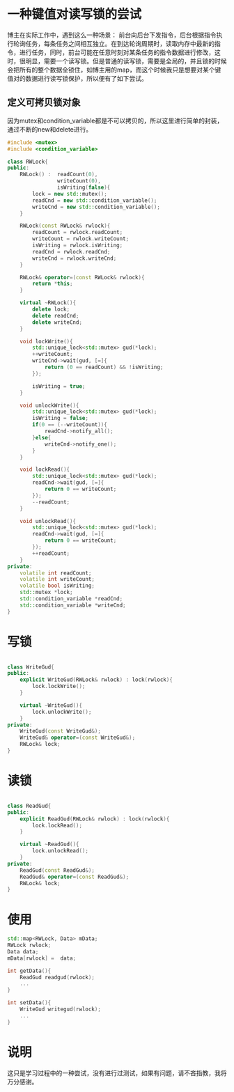 # 一种键值对读写锁的尝试
博主在实际工作中，遇到这么一种场景：
前台向后台下发指令，后台根据指令执行轮询任务，每条任务之间相互独立。在到达轮询周期时，读取内存中最新的指令，进行任务，同时，前台可能在任意时刻对某条任务的指令数据进行修改，这时，很明显，需要一个读写锁。但是普通的读写锁，需要是全局的，并且锁的时候会把所有的整个数据全锁住，如博主用的map，而这个时候我只是想要对某个键值对的数据进行读写锁保护，所以便有了如下尝试。

## 定义可拷贝锁对象
因为mutex和condition_variable都是不可以拷贝的，所以这里进行简单的封装，通过不断的new和delete进行。
```cpp
#include <mutex>
#include <condition_variable>

class RWLock{
public:
	RWLock() :  readCount(0),
				writeCount(0),
				isWriting(false){
		lock = new std::mutex();
		readCnd = new std::condition_variable();
		writeCnd = new std::condition_variable();
	}

	RWLock(const RWLock& rwlock){
		readCount = rwlock.readCount;
		writeCount = rwlock.writeCount;
		isWriting = rwlock.isWriting;
		readCnd = rwlock.readCnd;
		writeCnd = rwlock.writeCnd;
	}

	RWLock& operator=(const RWLock& rwlock){
		return *this;
	}

	virtual ~RWLock(){
		delete lock;
		delete readCnd;
		delete writeCnd;
	}

	void lockWrite(){
		std::unique_lock<std::mutex> gud(*lock);
		++writeCount;
		writeCnd->wait(gud, [=]{
			return (0 == readCount) && !isWriting;
		});

		isWriting = true;
	}

	void unlockWrite(){
		std::unique_lock<std::mutex> gud(*lock);
		isWriting = false;
		if(0 == (--writeCount)){
			readCnd->notify_all();
		}else{
			writeCnd->notify_one();
		}
	}

	void lockRead(){
		std::unique_lock<std::mutex> gud(*lock);
		readCnd->wait(gud, [=]{
			return 0 == writeCount;
		});
		--readCount;
	}

	void unlockRead(){
		std::unique_lock<std::mutex> gud(*lock);
		readCnd->wait(gud, [=]{
			return 0 == writeCount;
		});
		++readCount;
	}
private:
	volatile int readCount;
	volatile int writeCount;
	volatile bool isWriting;
	std::mutex *lock;
	std::condition_variable *readCnd;
	std::condition_variable *writeCnd;
}
```
# 写锁
```cpp

class WriteGud{
public:
	explicit WriteGud(RWLock& rwlock) : lock(rwlock){
		lock.lockWrite();
	}

	virtual ~WriteGud(){
		lock.unlockWrite();
	}
private:
	WriteGud(const WriteGud&);
	WriteGud& operator=(const WriteGud&);
	RWLock& lock;
}

```
# 读锁
```cpp

class ReadGud{
public:
	explicit ReadGud(RWLock& rwlock) : lock(rwlock){
		lock.lockRead();
	}

	virtual ~ReadGud(){
		lock.unlockRead();
	}
private:
	ReadGud(const ReadGud&);
	ReadGud& operator=(const ReadGud&);
	RWLock& lock;
}

```

# 使用

```cpp
std::map<RWLock, Data> mData;
RWLock rwlock;
Data data;
mData[rwlock] =  data;

int getData(){
	ReadGud readgud(rwlock);
	...
}

int setData(){
	WriteGud writegud(rwlock);
	...
}
```

# 说明
这只是学习过程中的一种尝试，没有进行过测试，如果有问题，请不吝指教，我将万分感谢。
